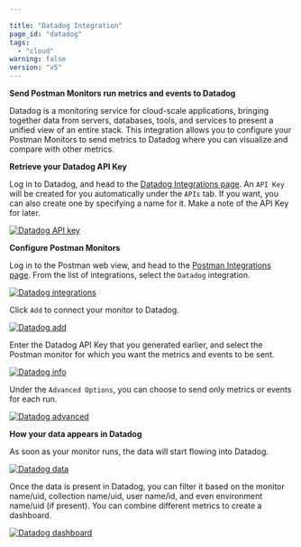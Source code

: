 ```yaml
---

title: "Datadog Integration"
page_id: "datadog"
tags: 
  - "cloud"
warning: false
version: "v5"
---
```


**Send Postman Monitors run metrics and events to Datadog**

Datadog is a monitoring service for cloud-scale applications, bringing together data from servers, databases, tools, and services to present a unified view of an entire stack. This integration allows you to configure your Postman Monitors to send metrics to Datadog where you can visualize and compare with other metrics.

**Retrieve your Datadog API Key**

Log in to Datadog, and head to the [Datadog Integrations page][0]. An `API Key` will be created for you automatically under the `APIs` tab. If you want, you can also create one by specifying a name for it. Make a note of the API Key for later.

[![Datadog API key](https://s3.amazonaws.com/postman-static-getpostman-com/postman-docs/datadogAPIkey.png)][1]

**Configure Postman Monitors**

Log in to the Postman web view, and head to the [Postman Integrations page][2]. From the list of integrations, select the `Datadog` integration.

[![Datadog integrations](https://s3.amazonaws.com/postman-static-getpostman-com/postman-docs/datadogIntegrations.png)][3]

Click `Add` to connect your monitor to Datadog.

[![Datadog add](https://s3.amazonaws.com/postman-static-getpostman-com/postman-docs/datadogAdd.png)][4]

Enter the Datadog API Key that you generated earlier, and select the Postman monitor for which you want the metrics and events to be sent.

[![Datadog info](https://s3.amazonaws.com/postman-static-getpostman-com/postman-docs/datadogInfo.png)][5]

Under the `Advanced Options`, you can choose to send only metrics or events for each run.

[![Datadog advanced](https://s3.amazonaws.com/postman-static-getpostman-com/postman-docs/datadogAdvanced.png)][6]

**How your data appears in Datadog**

As soon as your monitor runs, the data will start flowing into Datadog. 

[![Datadog data](https://s3.amazonaws.com/postman-static-getpostman-com/postman-docs/datadogData.png)][7]

Once the data is present in Datadog, you can filter it based on the monitor name/uid, collection name/uid, user name/id, and even environment name/uid (if present). You can combine different metrics to create a dashboard.

[![Datadog dashboard](https://s3.amazonaws.com/postman-static-getpostman-com/postman-docs/datadogDashboard.png)][8]


[0]: https://app.datadoghq.com/account/settings#api
[1]: https://s3.amazonaws.com/postman-static-getpostman-com/postman-docs/datadogAPIkey.png
[2]: https://app.getpostman.com/dashboard/integrations
[3]: https://s3.amazonaws.com/postman-static-getpostman-com/postman-docs/datadogIntegrations.png
[4]: https://s3.amazonaws.com/postman-static-getpostman-com/postman-docs/datadogAdd.png
[5]: https://s3.amazonaws.com/postman-static-getpostman-com/postman-docs/datadogInfo.png
[6]: https://s3.amazonaws.com/postman-static-getpostman-com/postman-docs/datadogAdvanced.png
[7]: https://s3.amazonaws.com/postman-static-getpostman-com/postman-docs/datadogData.png
[8]: https://s3.amazonaws.com/postman-static-getpostman-com/postman-docs/datadogDashboard.png

